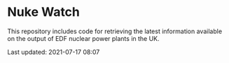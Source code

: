 # Nuke Watch

This repository includes code for retrieving the latest information available on the output of EDF nuclear power plants in the UK.

Last updated: 2021-07-17 08:07